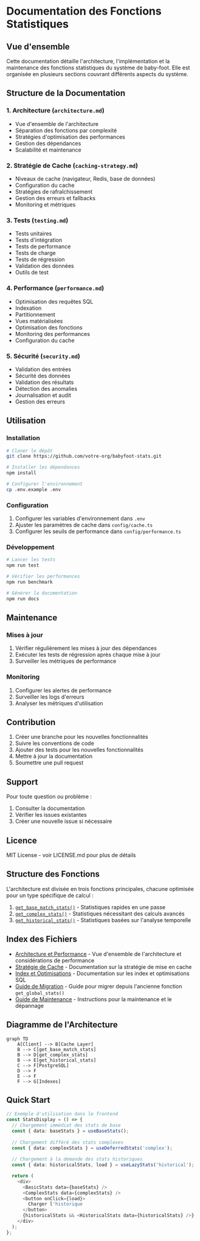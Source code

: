# Documentation des Fonctions Statistiques

## Vue d'ensemble

Cette documentation détaille l'architecture, l'implémentation et la maintenance des fonctions statistiques du système de baby-foot. Elle est organisée en plusieurs sections couvrant différents aspects du système.

## Structure de la Documentation

### 1. Architecture (`architecture.md`)
- Vue d'ensemble de l'architecture
- Séparation des fonctions par complexité
- Stratégies d'optimisation des performances
- Gestion des dépendances
- Scalabilité et maintenance

### 2. Stratégie de Cache (`caching-strategy.md`)
- Niveaux de cache (navigateur, Redis, base de données)
- Configuration du cache
- Stratégies de rafraîchissement
- Gestion des erreurs et fallbacks
- Monitoring et métriques

### 3. Tests (`testing.md`)
- Tests unitaires
- Tests d'intégration
- Tests de performance
- Tests de charge
- Tests de régression
- Validation des données
- Outils de test

### 4. Performance (`performance.md`)
- Optimisation des requêtes SQL
- Indexation
- Partitionnement
- Vues matérialisées
- Optimisation des fonctions
- Monitoring des performances
- Configuration du cache

### 5. Sécurité (`security.md`)
- Validation des entrées
- Sécurité des données
- Validation des résultats
- Détection des anomalies
- Journalisation et audit
- Gestion des erreurs

## Utilisation

### Installation

```bash
# Cloner le dépôt
git clone https://github.com/votre-org/babyfoot-stats.git

# Installer les dépendances
npm install

# Configurer l'environnement
cp .env.example .env
```

### Configuration

1. Configurer les variables d'environnement dans `.env`
2. Ajuster les paramètres de cache dans `config/cache.ts`
3. Configurer les seuils de performance dans `config/performance.ts`

### Développement

```bash
# Lancer les tests
npm run test

# Vérifier les performances
npm run benchmark

# Générer la documentation
npm run docs
```

## Maintenance

### Mises à jour

1. Vérifier régulièrement les mises à jour des dépendances
2. Exécuter les tests de régression après chaque mise à jour
3. Surveiller les métriques de performance

### Monitoring

1. Configurer les alertes de performance
2. Surveiller les logs d'erreurs
3. Analyser les métriques d'utilisation

## Contribution

1. Créer une branche pour les nouvelles fonctionnalités
2. Suivre les conventions de code
3. Ajouter des tests pour les nouvelles fonctionnalités
4. Mettre à jour la documentation
5. Soumettre une pull request

## Support

Pour toute question ou problème :
1. Consulter la documentation
2. Vérifier les issues existantes
3. Créer une nouvelle issue si nécessaire

## Licence

MIT License - voir LICENSE.md pour plus de détails

## Structure des Fonctions

L'architecture est divisée en trois fonctions principales, chacune optimisée pour un type spécifique de calcul :

1. [`get_base_match_stats()`](./base-match-stats.md) - Statistiques rapides en une passe
2. [`get_complex_stats()`](./complex-stats.md) - Statistiques nécessitant des calculs avancés
3. [`get_historical_stats()`](./historical-stats.md) - Statistiques basées sur l'analyse temporelle

## Index des Fichiers

- [Architecture et Performance](./architecture.md) - Vue d'ensemble de l'architecture et considérations de performance
- [Stratégie de Cache](./caching-strategy.md) - Documentation sur la stratégie de mise en cache
- [Index et Optimisations](./indexes.md) - Documentation sur les index et optimisations SQL
- [Guide de Migration](./migration-guide.md) - Guide pour migrer depuis l'ancienne fonction `get_global_stats()`
- [Guide de Maintenance](./maintenance.md) - Instructions pour la maintenance et le dépannage

## Diagramme de l'Architecture

```mermaid
graph TD
    A[Client] --> B[Cache Layer]
    B --> C[get_base_match_stats]
    B --> D[get_complex_stats]
    B --> E[get_historical_stats]
    C --> F[PostgreSQL]
    D --> F
    E --> F
    F --> G[Indexes]
```

## Quick Start

```typescript
// Exemple d'utilisation dans le frontend
const StatsDisplay = () => {
  // Chargement immédiat des stats de base
  const { data: baseStats } = useBaseStats();
  
  // Chargement différé des stats complexes
  const { data: complexStats } = useDeferredStats('complex');
  
  // Chargement à la demande des stats historiques
  const { data: historicalStats, load } = useLazyStats('historical');

  return (
    <div>
      <BasicStats data={baseStats} />
      <ComplexStats data={complexStats} />
      <button onClick={load}>
        Charger l'historique
      </button>
      {historicalStats && <HistoricalStats data={historicalStats} />}
    </div>
  );
};
``` 